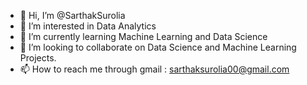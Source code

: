 - 👋 Hi, I’m @SarthakSurolia
- 👀 I’m interested in Data Analytics
- 🌱 I’m currently learning Machine Learning and Data Science
- 💞️ I’m looking to collaborate on Data Science and Machine Learning Projects.
- 📫 How to reach me through gmail : sarthaksurolia00@gmail.com

<!---
SarthakSurolia/SarthakSurolia is a ✨ special ✨ repository because its `README.md` (this file) appears on your GitHub profile.
You can click the Preview link to take a look at your changes.
--->

